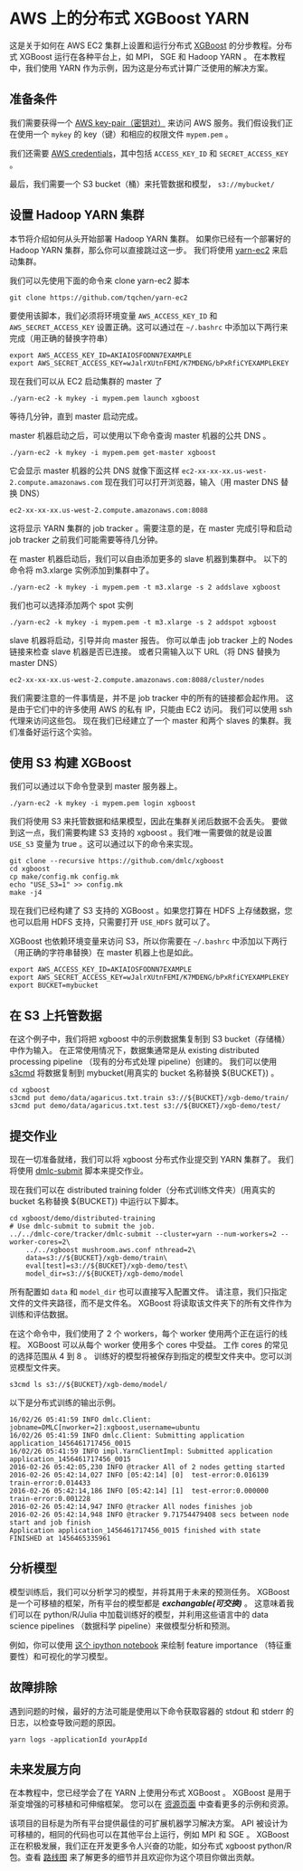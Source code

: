 # AWS 上的分布式 XGBoost YARN

这是关于如何在 AWS EC2 集群上设置和运行分布式 [XGBoost](https://github.com/dmlc/xgboost) 的分步教程。分布式 XGBoost 运行在各种平台上，如 MPI， SGE 和 Hadoop YARN 。 在本教程中，我们使用 YARN 作为示例，因为这是分布式计算广泛使用的解决方案。

## 准备条件

我们需要获得一个 [AWS key-pair（密钥对）](http://docs.aws.amazon.com/AWSEC2/latest/UserGuide/ec2-key-pairs.html) 来访问 AWS 服务。我们假设我们正在使用一个 `mykey` 的 key（键）和相应的权限文件 `mypem.pem` 。

我们还需要 [AWS credentials](http://docs.aws.amazon.com/AWSSimpleQueueService/latest/SQSGettingStartedGuide/AWSCredentials.html)，其中包括 `ACCESS_KEY_ID` 和 `SECRET_ACCESS_KEY` 。

最后，我们需要一个 S3 bucket（桶）来托管数据和模型， `s3://mybucket/`

## 设置 Hadoop YARN 集群

本节将介绍如何从头开始部署 Hadoop YARN 集群。 如果你已经有一个部署好的 Hadoop YARN 集群，那么你可以直接跳过这一步。 我们将使用 [yarn-ec2](https://github.com/tqchen/yarn-ec2) 来启动集群。

我们可以先使用下面的命令来 clone yarn-ec2 脚本

```
git clone https://github.com/tqchen/yarn-ec2

```

要使用该脚本，我们必须将环境变量 `AWS_ACCESS_KEY_ID` 和 `AWS_SECRET_ACCESS_KEY` 设置正确。这可以通过在 `~/.bashrc` 中添加以下两行来完成（用正确的替换字符串）

```
export AWS_ACCESS_KEY_ID=AKIAIOSFODNN7EXAMPLE
export AWS_SECRET_ACCESS_KEY=wJalrXUtnFEMI/K7MDENG/bPxRfiCYEXAMPLEKEY

```

现在我们可以从 EC2 启动集群的 master 了

```
./yarn-ec2 -k mykey -i mypem.pem launch xgboost

```

等待几分钟，直到 master 启动完成。

master 机器启动之后，可以使用以下命令查询 master 机器的公共 DNS 。

```
./yarn-ec2 -k mykey -i mypem.pem get-master xgboost

```

它会显示 master 机器的公共 DNS 就像下面这样 `ec2-xx-xx-xx.us-west-2.compute.amazonaws.com` 现在我们可以打开浏览器，输入（用 master DNS 替换 DNS）

```
ec2-xx-xx-xx.us-west-2.compute.amazonaws.com:8088

```

这将显示 YARN 集群的 job tracker 。需要注意的是，在 master 完成引导和启动 job tracker 之前我们可能需要等待几分钟。

在 master 机器启动后，我们可以自由添加更多的 slave 机器到集群中。 以下的命令将 m3.xlarge 实例添加到集群中了。

```
./yarn-ec2 -k mykey -i mypem.pem -t m3.xlarge -s 2 addslave xgboost

```

我们也可以选择添加两个 spot 实例

```
./yarn-ec2 -k mykey -i mypem.pem -t m3.xlarge -s 2 addspot xgboost

```

slave 机器将启动，引导并向 master 报告。 你可以单击 job tracker 上的 Nodes 链接来检查 slave 机器是否已连接。 或者只需输入以下 URL（将 DNS 替换为 master DNS）

```
ec2-xx-xx-xx.us-west-2.compute.amazonaws.com:8088/cluster/nodes

```

我们需要注意的一件事情是，并不是 job tracker 中的所有的链接都会起作用。 这是由于它们中的许多使用 AWS 的私有 IP，只能由 EC2 访问。 我们可以使用 ssh 代理来访问这些包。 现在我们已经建立了一个 master 和两个 slaves 的集群。我们准备好运行这个实验。

## 使用 S3 构建 XGBoost

我们可以通过以下命令登录到 master 服务器上。

```
./yarn-ec2 -k mykey -i mypem.pem login xgboost

```

我们将使用 S3 来托管数据和结果模型，因此在集群关闭后数据不会丢失。 要做到这一点，我们需要构建 S3 支持的 xgboost 。我们唯一需要做的就是设置 `USE_S3` 变量为 true 。这可以通过以下的命令来实现。

```
git clone --recursive https://github.com/dmlc/xgboost
cd xgboost
cp make/config.mk config.mk
echo "USE_S3=1" >> config.mk
make -j4

```

现在我们已经构建了 S3 支持的 XGBoost 。如果您打算在 HDFS 上存储数据，您也可以启用 HDFS 支持，只需要打开 `USE_HDFS` 就可以了。

XGBoost 也依赖环境变量来访问 S3，所以你需要在 `~/.bashrc` 中添加以下两行（用正确的字符串替换）在 master 机器上也是如此。

```
export AWS_ACCESS_KEY_ID=AKIAIOSFODNN7EXAMPLE
export AWS_SECRET_ACCESS_KEY=wJalrXUtnFEMI/K7MDENG/bPxRfiCYEXAMPLEKEY
export BUCKET=mybucket

```

## 在 S3 上托管数据

在这个例子中，我们将把 xgboost 中的示例数据集复制到 S3 bucket（存储桶）中作为输入。 在正常使用情况下，数据集通常是从 existing distributed processing pipeline （现有的分布式处理 pipeline）创建的。 我们可以使用 [s3cmd](http://s3tools.org/s3cmd) 将数据复制到 mybucket(用真实的 bucket 名称替换 ${BUCKET}) 。

```
cd xgboost
s3cmd put demo/data/agaricus.txt.train s3://${BUCKET}/xgb-demo/train/
s3cmd put demo/data/agaricus.txt.test s3://${BUCKET}/xgb-demo/test/

```

## 提交作业

现在一切准备就绪，我们可以将 xgboost 分布式作业提交到 YARN 集群了。 我们将使用 [dmlc-submit](https://github.com/dmlc/dmlc-core/tree/master/tracker) 脚本来提交作业。

现在我们可以在 distributed training folder（分布式训练文件夹）(用真实的 bucket 名称替换 ${BUCKET}) 中运行以下脚本。

```
cd xgboost/demo/distributed-training
# Use dmlc-submit to submit the job.
../../dmlc-core/tracker/dmlc-submit --cluster=yarn --num-workers=2 --worker-cores=2\
    ../../xgboost mushroom.aws.conf nthread=2\
    data=s3://${BUCKET}/xgb-demo/train\
    eval[test]=s3://${BUCKET}/xgb-demo/test\
    model_dir=s3://${BUCKET}/xgb-demo/model

```

所有配置如 `data` 和 `model_dir` 也可以直接写入配置文件。 请注意，我们只指定文件的文件夹路径，而不是文件名。 XGBoost 将读取该文件夹下的所有文件作为训练和评估数据。

在这个命令中，我们使用了 2 个 workers，每个 worker 使用两个正在运行的线程。 XGBoost 可以从每个 worker 使用多个 cores 中受益。 工作 cores 的常见的选择范围从 4 到 8 。 训练好的模型将被保存到指定的模型文件夹中。您可以浏览模型文件夹。

```
s3cmd ls s3://${BUCKET}/xgb-demo/model/

```

以下是分布式训练的输出示例。

```
16/02/26 05:41:59 INFO dmlc.Client: jobname=DMLC[nworker=2]:xgboost,username=ubuntu
16/02/26 05:41:59 INFO dmlc.Client: Submitting application application_1456461717456_0015
16/02/26 05:41:59 INFO impl.YarnClientImpl: Submitted application application_1456461717456_0015
2016-02-26 05:42:05,230 INFO @tracker All of 2 nodes getting started
2016-02-26 05:42:14,027 INFO [05:42:14] [0]  test-error:0.016139        train-error:0.014433
2016-02-26 05:42:14,186 INFO [05:42:14] [1]  test-error:0.000000        train-error:0.001228
2016-02-26 05:42:14,947 INFO @tracker All nodes finishes job
2016-02-26 05:42:14,948 INFO @tracker 9.71754479408 secs between node start and job finish
Application application_1456461717456_0015 finished with state FINISHED at 1456465335961

```

## 分析模型

模型训练后，我们可以分析学习的模型，并将其用于未来的预测任务。 XGBoost 是一个可移植的框架，所有平台的模型都是 **_exchangable(可交换)_** 。 这意味着我们可以在 python/R/Julia 中加载训练好的模型，并利用这些语言中的 data science pipelines （数据科学 pipeline）来做模型分析和预测。

例如，你可以使用 [这个 ipython notebook](https://github.com/dmlc/xgboost/tree/master/demo/distributed-training/plot_model.ipynb) 来绘制 feature importance （特征重要性）和可视化的学习模型。

## 故障排除

遇到问题的时候，最好的方法可能是使用以下命令获取容器的 stdout 和 stderr 的日志，以检查导致问题的原因。

```
yarn logs -applicationId yourAppId

```

## 未来发展方向

在本教程中，您已经学会了在 YARN 上使用分布式 XGBoost 。 XGBoost 是用于渐变增强的可移植和可伸缩框架。 您可以在 [资源页面](https://github.com/dmlc/xgboost/blob/master/demo/README.md) 中查看更多的示例和资源。

该项目的目标是为所有平台提供最佳的可扩展机器学习解决方案。 API 被设计为可移植的，相同的代码也可以在其他平台上运行，例如 MPI 和 SGE 。 XGBoost 正在积极发展，我们正在开发更多令人兴奋的功能，如分布式 xgboost python/R 包。查看 [路线图](https://github.com/dmlc/xgboost/issues/873) 来了解更多的细节并且欢迎你为这个项目你做出贡献。